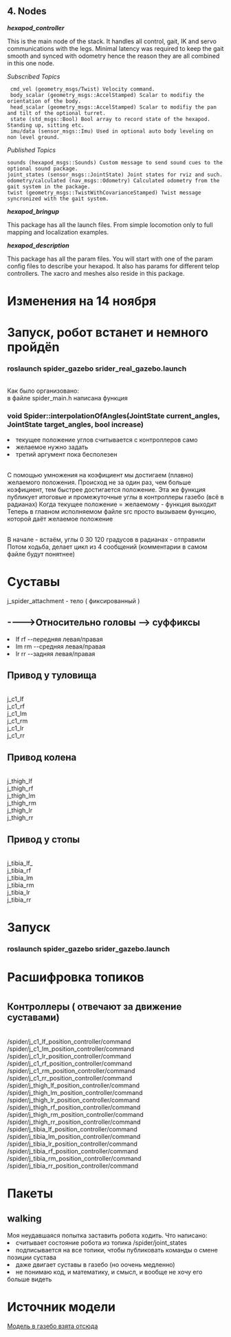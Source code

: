 ## 4. Nodes

**_hexapod_controller_**

This is the main node of the stack. It handles all control, gait, IK and servo communications with the legs. Minimal latency was required to keep the gait smooth and synced with odometry hence the reason they are all combined in this one node.

*Subscribed Topics*

     cmd_vel (geometry_msgs/Twist) Velocity command. 
     body_scalar (geometry_msgs::AccelStamped) Scalar to modifiy the orientation of the body.
     head_scalar (geometry_msgs::AccelStamped) Scalar to modifiy the pan and tilt of the optional turret.
     state (std_msgs::Bool) Bool array to record state of the hexapod. Standing up, sitting etc.
     imu/data (sensor_msgs::Imu) Used in optional auto body leveling on non level ground.
     
*Published Topics*

    sounds (hexapod_msgs::Sounds) Custom message to send sound cues to the optional sound package.
    joint_states (sensor_msgs::JointState) Joint states for rviz and such.
    odometry/calculated (nav_msgs::Odometry) Calculated odometry from the gait system in the package.
    twist (geometry_msgs::TwistWithCovarianceStamped) Twist message syncronized with the gait system. 
     

**_hexapod_bringup_**

This package has all the launch files. From simple locomotion only to full mapping and localization examples. 

**_hexapod_description_**

This package has all the param files. You will start with one of the param config files to describe your hexapod. It also has params for different telop controllers. The xacro and meshes also reside in this package.



<h1> Изменения на 14 ноября </h1>
<h1> Запуск, робот встанет и немного пройдёn</h1>
<h3>roslaunch spider_gazebo srider_real_gazebo.launch </h3>
<br>Как было организовано:</n>
<br>в файле spider_main.h написана функция </n>
<h3>void Spider::interpolationOfAngles(JointState current_angles,
                                   JointState target_angles, bool increase) </h3>


<li>текущее положение углов считывается с контроллеров само </li>
<li>желаемое нужно задать </li>
<li>третий аргумент пока бесполезен</li>

<br>С помощью умножения на коэфициент мы достигаем (плавно) желаемого положения. Происход не за один раз, чем больше коэфициент, тем быстрее достигается положение.
Эта же функция публикует итоговые и промежуточные углы в контроллеры газебо (всё в радианах)
Когда текущее положение = желаемому - функция выходит
Теперь в главном исполняемом файле src просто вызываем функцию, которой даёт желаемое положение</n>

<br>В начале - встаём, углы 0 30 120 градусов в радианах - отправили
Потом ходьба, делает цикл из 4 сообщений (комментарии в самом файле будут понятнее)</n>






<h1> Суставы </h1>
<p/> j_spider_attachment -  тело ( фиксированный ) </p>
<h2>---->Относительно головы -->  суффиксы  </h2>
<li>lf   rf   --передняя левая/правая</li>
<li>lm   rm   --средняя левая/правая </li>
<li>lr   rr   --задняя левая/правая </li>
<h2>  Привод у туловища </h2>
<br> j_c1_lf </n>
<br>j_c1_rf </n>
<br>j_c1_lm </n>
<br>j_c1_rm </n>
<br>j_c1_lr </n>
<br>j_c1_rr </n>
 <h2> Привод колена</h2>
<br>j_thigh_lf</n>
<br>j_thigh_rf</n>
<br>j_thigh_lm</n>
<br>j_thigh_rm</n>
<br>j_thigh_lr</n>
<br>j_thigh_rr</n>
 <h2> Привод у стопы</h2>
<br>j_tibia_lf_</n>
<br>j_tibia_rf</n>
<br>j_tibia_lm</n>
<br>j_tibia_rm</n>
<br>j_tibia_lr</n>
<br>j_tibia_rr</n>
<h1>Запуск</h1>
<h3>roslaunch spider_gazebo srider_gazebo.launch </h3>
<h1> Расшифровка топиков <h1> 
<h2>Контроллеры ( отвечают за движение суставами)</h2>
<br>/spider/j_c1_lf_position_controller/command</n>
<br>/spider/j_c1_lm_position_controller/command</n>
<br>/spider/j_c1_lr_position_controller/command</n>
<br>/spider/j_c1_rf_position_controller/command</n>
<br>/spider/j_c1_rm_position_controller/command</n>
<br>/spider/j_c1_rr_position_controller/command</n>
<br>/spider/j_thigh_lf_position_controller/command</n>
<br>/spider/j_thigh_lm_position_controller/command</n>
<br>/spider/j_thigh_lr_position_controller/command</n>
<br>/spider/j_thigh_rf_position_controller/command</n>
<br>/spider/j_thigh_rm_position_controller/command</n>
<br>/spider/j_thigh_rr_position_controller/command</n>
<br>/spider/j_tibia_lf_position_controller/command</n>
<br>/spider/j_tibia_lm_position_controller/command</n>
<br>/spider/j_tibia_lr_position_controller/command</n>
<br>/spider/j_tibia_rf_position_controller/command</n>
<br>/spider/j_tibia_rm_position_controller/command</n>
<br>/spider/j_tibia_rr_position_controller/command</n>
<h1>Пакеты</h1>
<h2>walking </h2>
Моя неудавшаяся попытка заставить робота ходить. Что написано:
<li> считывает состояние робота из топика /spider/joint_states </li>
<li> подписывается на все топики, чтобы публиковать команды о смене позиции сустава</li>
<li>даже двигает суставы в газебо (но оочень медленно)</li>
<li>не понимаю код, и математику, и смысл, и вообще не хочу его больше видеть</li>
<h1>Источник модели</h1>
<a href=https://github.com/HumaRobotics/phantomx_gazebo/tree/master>Модель в газебо взята отсюда</a

